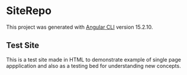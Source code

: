 # SiteRepo

This project was generated with [Angular CLI](https://github.com/angular/angular-cli) version 15.2.10.

## Test Site

This is a test site made in HTML to demonstrate example of single page appplication and also as a testing bed for understanding new concepts.